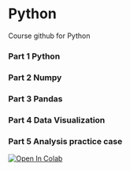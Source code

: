 # Python

Course github for Python

### Part 1 Python 
### Part 2 Numpy
### Part 3 Pandas
### Part 4 Data Visualization
### Part 5 Analysis practice case

[![Open In Colab](https://colab.research.google.com/assets/colab-badge.svg)](https://colab.research.google.com/github/gineeeegg/course_3.0/blob/python/01_Python/numpy_excersise.ipynb)

